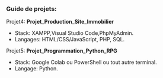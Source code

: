 <h3>Guide de projets:</h3>

Projet4: <b>Projet_Production_Site_Immobilier</b>

- Stack: XAMPP,Visual Studio Code,PhpMyAdmin.
- Langages: HTML/CSS/JavaScript, PHP, SQL.

Projet5: <b>Projet_Programmation_Python_RPG</b>

- Stack: Google Colab ou PowerShell ou tout autre terminal.
- Langage: Python.

<!-- Les projets 1, 2 et 3 sont inachevés:

Le plus simple à tester est le projet 2.

Pour le tester il suffit de télécharger le projet et d'ouvrir un IDE et de cliquer sur "GO LIVE" dans le fichier <code>index.html</code> en bas à droite. -->
